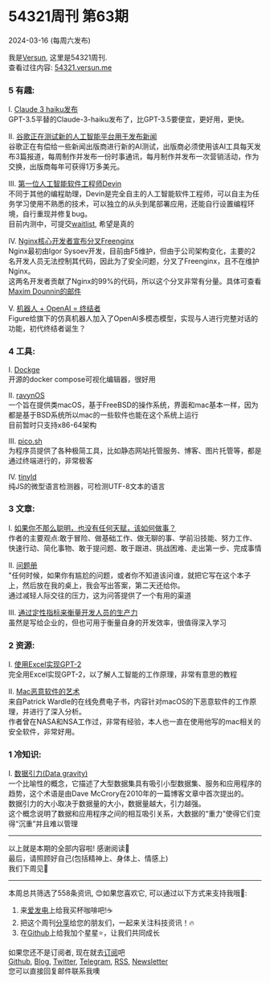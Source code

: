 # 54321周刊 第63期
2024-03-16 (每周六发布)

我是[Versun](https://blog.versun.me), 这里是54321周刊. \
查看过往内容: [54321.versun.me](https://54321.versun.me/)

### 5 有趣:

I. [Claude 3 haiku发布](https://www.anthropic.com/news/claude-3-haiku)\
GPT-3.5平替的Claude-3-haiku发布了，比GPT-3.5要便宜，更好用，更快。

II. [谷歌正在测试新的人工智能平台用于发布新闻](https://www.adweek.com/media/google-paying-publishers-unreleased-gen-ai/)\
谷歌正在有偿给一些新闻出版商进行新的AI测试，出版商必须使用该AI工具每天发布3篇报道，每周制作并发布一份时事通讯，每月制作并发布一次营销活动，作为交换，出版商每年可获得1万多美元。

III. [第一位人工智能软件工程师Devin](https://www.cognition-labs.com/blog)\
不同于其他的编程助理，Devin是完全自主的人工智能软件工程师，可以自主为任务学习使用不熟悉的技术，可以独立的从头到尾部署应用，还能自行设置编程环境，自行重现并修复bug。\
目前内测中，可提交[waitlist](https://forms.gle/PJPKaKYRZv9jfXP6A), 希望是真的

IV. [Nginx核心开发者宣布分叉Freenginx](https://freenginx.org/)\
Nginx最初由Igor Sysoev开发，目前由F5维护，但由于公司架构变化，主要的2名开发人员无法控制其代码，因此为了安全问题，分叉了Freenginx，且不在维护Nginx。\
这两名开发者贡献了Nginx的99%的代码，所以这个分叉非常有分量。具体可查看[Maxim Dounnin的邮件](https://mailman.nginx.org/pipermail/nginx-devel/2024-February/K5IC6VYO2PB7N4HRP2FUQIBIBCGP4WAU.html)

V. [机器人 + OpenAI = 终结者](https://twitter.com/figure_robot/status/1767913661253984474)\
Figure给旗下的仿真机器人加入了OpenAI多模态模型，实现与人进行完整对话的功能，初代终结者诞生？

### 4 工具:

I. [Dockge](https://dockge.kuma.pet/)\
开源的docker compose可视化编辑器，很好用

II. [ravynOS](https://ravynos.com/)\
一个旨在提供类macOS，基于FreeBSD的操作系统，界面和mac基本一样，因为都是基于BSD系统所以mac的一些软件也能在这个系统上运行\
目前暂时只支持x86-64架构

III. [pico.sh](https://pico.sh/)\
为程序员提供了各种极简工具，比如静态网站托管服务、博客、图片托管等，都是通过终端进行的，非常极客

IV. [tinyld](https://github.com/komodojp/tinyld)\
纯JS的微型语言检测器，可检测UTF-8文本的语言

### 3 文章:

I. [如果你不那么聪明，也没有任何天赋，该如何做事？](https://adaobi.substack.com/p/how-to-do-things-if-youre-not-that)\
作者的主要观点:敢于冒险、做基础工作、做无聊的事、学前沿技能、努力工作、快速行动、简化事物、敢于提问题、敢于跟进、挑战困难、走出第一步、完成事情

II. [问题册](https://seths.blog/2024/03/the-question-book/)\
"任何时候，如果你有尴尬的问题，或者你不知道该问谁，就把它写在这个本子上，然后放在我的桌上，我会写出答案，第二天还给你。\
通过减轻人际交往的压力，这为问答提供了一个有用的渠道

III. [通过定性指标来衡量开发人员的生产力](https://martinfowler.com/articles/measuring-developer-productivity-humans.htm)\
虽然是写给企业的，但也可用于衡量自身的开发效率，很值得深入学习

### 2 资源:

I. [使用Excel实现GPT-2](https://spreadsheets-are-all-you-need.ai/index.html)\
完全用Excel实现GPT-2，以了解人工智能的工作原理，非常有意思的教程

II. [Mac恶意软件的艺术](https://taomm.org/index.html#books)\
来自Patrick Wardle的在线免费电子书，内容针对macOS的下恶意软件的工作原理，并进行了深入分析。\
作者曾在NASA和NSA工作过，非常有经验，本人也一直在使用他写的mac相关的安全软件，非常好用。

### 1 冷知识:

I. [数据引力(Data gravity)](https://www.tableau.com/zh-cn/blog/what-data-gravity-anyway-67725)\
一个比喻性的概念，它描述了大型数据集具有吸引小型数据集、服务和应用程序的趋势，这个术语是由Dave McCrory在2010年的一篇博客文章中首次提出的。\
数据引力的大小取决于数据量的大小，数据量越大，引力越强。\
这个概念说明了数据和应用程序之间的相互吸引关系，大数据的“重力”使得它们变得“沉重”并且难以管理

---

以上就是本期的全部内容啦! 感谢阅读🥰\
最后，请照顾好自己(包括精神上、身体上、情感上)\
我们下周见👋

---

本周总共筛选了558条资讯, 😊如果您喜欢它, 可以通过以下方式来支持我哦🎉:

1. 来[爱发电](https://afdian.net/a/versun)上给我买杯咖啡吧!☕
2. 把这个周刊[分享](https://54321.versun.me)给您的朋友们，一起来关注科技资讯！🔥
3. 在[Github](https://github.com/versun/54321-Weekly)上给我加个星星⭐，让我们共同成长

如果您还不是订阅者, 现在就去[订阅](https://54321.versun.me)吧\
[Github](https://github.com/versun/54321-Weekly), [Blog](https://blog.versun.me/), [Twitter](https://twitter.com/VersunPan), [Telegram](https://t.me/+0hAhZfrPJGo1YmI9), [RSS](https://54321.versun.me/feed), [Newsletter](https://54321.versun.me/)\
您可以直接回复邮件联系我噢
